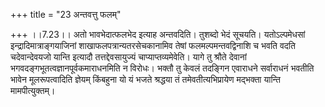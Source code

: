 +++
title = "23 अन्तवत्तु फलम्"

+++
।।7.23।। अतो भावभेदात्फलभेद इत्याह अन्तवदिति। तुशब्दो भेदं सूचयति।
यतोऽल्पमेधसां इन्द्रादिमात्राङ्गयाजिनां शाखाफलपत्रान्यतरसेचकानामिव तेषां
फलमल्पमन्तवद्विनाशि च भवति वदति चदेवान्देवयजो यान्ति इत्यादौ
तत्तद्देवसायुज्यं चाप्याप्तव्यमेवेति। यागे तु श्रौते देवानां
भगवदङ्गभूतत्वज्ञानपूर्वकमाराधनमिति न विरोधः। भक्तौ तु केवलं तदङ्गिन
एवाराधने सर्वाराधनं भवतीति भावेन मूलरूपत्वादिति ज्ञेयम् किंबहुना यो यं
भजते श्रद्धया तं तमेवतीत्यभिप्रायेण मद्भक्ता यान्ति मामपीत्युक्तम्।
